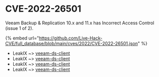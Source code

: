 # CVE-2022-26501

Veeam Backup & Replication 10.x and 11.x has Incorrect Access Control (issue 1 of 2).

{% embed url="https://github.com/Live-Hack-CVE/full_database/blob/main/cves/2022/CVE-2022-26501.json" %}


* LeakIX ~> [veeam-ds-client](https://www.alice-snow.ru/2022/database/cve-2022-26501/veeam-ds-client-leakix)
* LeakIX ~> [veeam-ds-client](https://www.alice-snow.ru/2022/database/cve-2022-26501/veeam-ds-client-leakix)
* LeakIX ~> [veeam-ds-client](https://www.alice-snow.ru/2022/database/cve-2022-26501/veeam-ds-client-leakix)
* LeakIX ~> [veeam-ds-client](https://www.alice-snow.ru/2022/database/cve-2022-26501/veeam-ds-client-leakix)